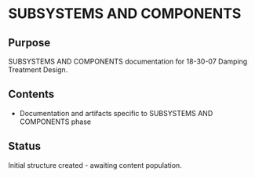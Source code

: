 # SUBSYSTEMS AND COMPONENTS

## Purpose
SUBSYSTEMS AND COMPONENTS documentation for 18-30-07 Damping Treatment Design.

## Contents
- Documentation and artifacts specific to SUBSYSTEMS AND COMPONENTS phase

## Status
Initial structure created - awaiting content population.
